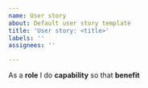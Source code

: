 ```yaml
---
name: User story
about: Default user story template
title: 'User story: <title>'
labels: ''
assignees: ''

---
```


As a **role** I do **capability** so that **benefit**
